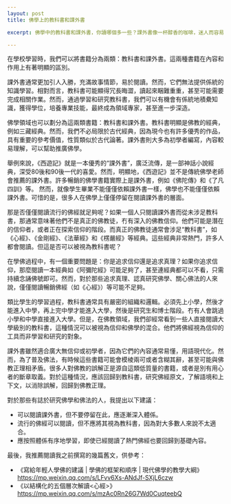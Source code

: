 ```yaml
---
layout: post
title: 佛學上的教科書和課外書

excerpt: 佛學中的教科書和課外書，你讀哪個多一些？課外書像一杯醇香的咖啡，迷人而容易入口，而教科書則是堅實的基石，雖然晦澀，但孜孜不倦的努力將帶來更多回報。

---
```


在學校學習時，我們可以將書籍分為兩類：教科書和課外書。這兩種書籍在內容和作用上有著明顯的區別。

課外書通常更加引人入勝，充滿故事情節，易於閱讀。然而，它們無法提供係統的知識學習。相對而言，教科書可能顯得冗長晦澀，讀起來睏難重重，甚至可能需要完成相關作業。然而，通過學習和研究教科書，我們可以有機會有係統地積纍知識，獲得學位，培養專業技能，最終成為領域專家，甚至進一步深造。

佛學領域也可以劃分為這兩類書籍：教科書和課外書。教科書明顯是佛教的經典，例如三藏經典。然而，我們不必局限於古代經典，因為現今也有許多優秀的作品，具有重要的參考價值，性質類似於古代論著。課外書則大多為初學者編寫，內容較易理解，可以幫助推廣佛學。

舉例來說，《西遊記》就是一本優秀的“課外書”，廣泛流傳，是一部神話小說經典，深受80後和90後一代的喜愛。然而，明顯地，《西遊記》並不是傳統佛學老師會推薦的課外書。許多暢銷的佛學書籍實際上是課外書，例如《佛陀傳》和《了凡四訓》等。
然而，就像學生畢業不能僅僅依賴課外書一樣，佛學也不能僅僅依賴課外書。可惜的是，很多人在佛學上僅僅停留在閱讀課外書的層面。

那是否僅僅閱讀流行的佛經就足夠呢？如果一個人只閱讀課外書而從未涉足教科書，那通常意味著他們不是真正的佛教徒，冇有深入的佛教信仰。他們可能是潛在的信仰者，或者正在探索信仰的階段。而真正的佛教徒通常會涉足“教科書”，如《心經》、《金剛經》、《法華經》和《楞嚴經》等經典。這些經典非常熱門，許多人都會閱讀。但這是否可以被視為教科書呢？

在學佛過程中，有一個重要問題是：你是追求信仰還是追求真理？如果你追求信仰，那麼閱讀一本經典如《阿彌陀經》可能足夠了，甚至連經典都可以不看，只需持續念誦佛號即可。然而，對於那些追求真理、認真研究佛學、關心佛法的人來說，僅僅閱讀暢銷佛經（如《心經》）等可能不足夠。

類比學生的學習過程，教科書通常具有嚴密的組織和邏輯。必須先上小學，然後才能進入中學，再上完中學才能進入大學，然後是研究生和博士階段。冇有人會跳過小學和中學直接進入大學。但是，在佛教領域，我們卻經常看到一些人直接閱讀大學級別的教科書，這種情況可以被視為信仰和佛學的混合。他們將佛經視為信仰的工具而非學習和研究的對象。

課外書雖然適合廣大無信仰或初學者，因為它們的內容通常易懂，用語現代化。然而，為了普及佛法，有時候這些書籍可能會模棱兩可或者含糊其辭，甚至可能與佛教正理相矛盾。很多人對佛教的誤解正是源自這類低質量的書籍，或者是別有用心者的斷章取義。對於這種情況，應該回歸到教科書，研究佛經原文，了解語境和上下文，以消除誤解，回歸到佛教正理。

對於那些有誌於研究佛學和佛法的人，我提出以下建議：
- 可以閱讀課外書，但不要停留在此，應逐漸深入體係。
- 流行的佛經可以閱讀，但不應將其視為教科書，因為對大多數人來說不太適合。
- 應按照體係有序地學習，即使已經閱讀了熱門佛經也要回歸到基礎內容。

最後，我推薦閱讀我之前撰寫的幾篇舊文，供參考：
- 《寫給年輕人學佛的建議 | 學佛的框架和順序 | 現代佛學的教學大綱》 https://mp.weixin.qq.com/s/LFvv6Xs-ANdJf-SXjL6czw 
- 《以結構化的五個層次解讀<心經>》https://mp.weixin.qq.com/s/mzAc0Rn26G7Wd0CuqteebQ 

